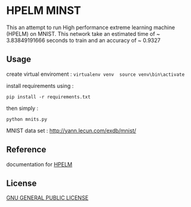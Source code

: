 # HPELM MINST
This an attempt to run High performance extreme learning machine (HPELM) on MNIST.
This network take an estimated time of ~ 3.83849191666 seconds to train and an accuracy of ~ 0.9327 

## Usage
create virtual enviroment : 
 `virtualenv venv 
   source venv\bin\activate ` 
   
install requirements using :

`pip install -r requirements.txt `

then simply : 

` python mnits.py ` 

MNIST data set : http://yann.lecun.com/exdb/mnist/
## Reference
documentation for [HPELM](http://hpelm.readthedocs.io/en/latest/index.html)


## License  
[GNU GENERAL PUBLIC LICENSE](https://github.com/ayox/hpelm_mnist/blob/master/LICENSE)
